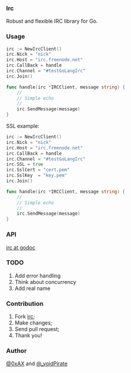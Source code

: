 ### Irc

Robust and flexible IRC library for Go.

### Usage

```go
irc := NewIrcClient()
irc.Nick = "nick"
irc.Host = "irc.freenode.net"
irc.CallBack = handle
irc.Channel = "#testGoLangIrc"
irc.Join()

func handle(irc *IRCClient, message string) {
    //
    // Simple echo
    //
    irc.SendMessage(message)
}
```

SSL example:

```go
irc := NewIrcClient()
irc.Nick = "nick"
irc.Host = "irc.freenode.net"
irc.CallBack = handle
irc.Channel = "#testGoLangIrc"
irc.SSL = true
irc.SslCert = "cert.pem"
irc.SslKey  = "key.pem"
irc.Join()

func handle(irc *IRCClient, message string) {
    //
    // Simple echo
    //
    irc.SendMessage(message)
}
```

### API

[irc at godoc](http://godoc.org/github.com/Bullet-Chat/irc)

### TODO

 1. Add error handling
 3. Think about concurrency
 4. Add real name

### Contribution

 1. Fork [irc](https://github.com/Bullet-Chat/irc);
 2. Make changes;
 3. Send pull request;
 4. Thank you!

### Author

[@0xAX](https://twitter.com/0xAX) and [@_voidPirate](https://twitter.com/_voidPirate)
